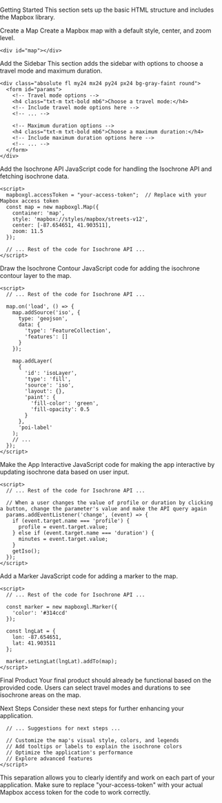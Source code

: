 Getting Started
This section sets up the basic HTML structure and includes the Mapbox library.

<!DOCTYPE html>
<html lang="en">
  <head>
    <meta charset="utf-8" />
    <title>Getting Started with Mapbox Isochrone API</title>
    <meta name="viewport" content="width=device-width, initial-scale=1" />
    <!-- Mapbox GL JS -->
    <script src="https://api.tiles.mapbox.com/mapbox-gl-js/v2.14.1/mapbox-gl.js"></script>
    <link href="https://api.tiles.mapbox.com/mapbox-gl-js/v2.14.1/mapbox-gl.css" rel="stylesheet" />
    <!-- Mapbox Assembly -->
    <link href="https://api.mapbox.com/mapbox-assembly/v1.3.0/assembly.min.css" rel="stylesheet" />
    <script src="https://api.mapbox.com/mapbox-assembly/v1.3.0/assembly.js"></script>
    <style>
      body {
        margin: 0;
        padding: 0;
      }
      #map {
        position: absolute;
        top: 0;
        bottom: 0;
        width: 100%;
      }
    </style>
  </head>
  <body>
Create a Map
Create a Mapbox map with a default style, center, and zoom level.


    <div id="map"></div>
  </body>
</html>
Add the Sidebar
This section adds the sidebar with options to choose a travel mode and maximum duration.


    <div class="absolute fl my24 mx24 py24 px24 bg-gray-faint round">
      <form id="params">
        <!-- Travel mode options -->
        <h4 class="txt-m txt-bold mb6">Choose a travel mode:</h4>
        <!-- Include travel mode options here -->
        <!-- ... -->
        
        <!-- Maximum duration options -->
        <h4 class="txt-m txt-bold mb6">Choose a maximum duration:</h4>
        <!-- Include maximum duration options here -->
        <!-- ... -->
      </form>
    </div>
Add the Isochrone API
JavaScript code for handling the Isochrone API and fetching isochrone data.


    <script>
      mapboxgl.accessToken = "your-access-token";  // Replace with your Mapbox access token
      const map = new mapboxgl.Map({
        container: 'map',
        style: 'mapbox://styles/mapbox/streets-v12',
        center: [-87.654651, 41.903511],
        zoom: 11.5
      });

      // ... Rest of the code for Isochrone API ...
    </script>
Draw the Isochrone Contour
JavaScript code for adding the isochrone contour layer to the map.


    <script>
      // ... Rest of the code for Isochrone API ...

      map.on('load', () => {
        map.addSource('iso', {
          type: 'geojson',
          data: {
            'type': 'FeatureCollection',
            'features': []
          }
        });

        map.addLayer(
          {
            'id': 'isoLayer',
            'type': 'fill',
            'source': 'iso',
            'layout': {},
            'paint': {
              'fill-color': 'green',
              'fill-opacity': 0.5
            }
          },
          'poi-label'
        );
        // ...
      });
    </script>
Make the App Interactive
JavaScript code for making the app interactive by updating isochrone data based on user input.


    <script>
      // ... Rest of the code for Isochrone API ...

      // When a user changes the value of profile or duration by clicking a button, change the parameter's value and make the API query again
      params.addEventListener('change', (event) => {
        if (event.target.name === 'profile') {
          profile = event.target.value;
        } else if (event.target.name === 'duration') {
          minutes = event.target.value;
        }
        getIso();
      });
    </script>
Add a Marker
JavaScript code for adding a marker to the map.

    <script>
      // ... Rest of the code for Isochrone API ...

      const marker = new mapboxgl.Marker({
        'color': '#314ccd'
      });

      const lngLat = {
        lon: -87.654651,
        lat: 41.903511
      };

      marker.setLngLat(lngLat).addTo(map);
    </script>
Final Product
Your final product should already be functional based on the provided code. Users can select travel modes and durations to see isochrone areas on the map.

Next Steps
Consider these next steps for further enhancing your application.


      // ... Suggestions for next steps ...

      // Customize the map's visual style, colors, and legends
      // Add tooltips or labels to explain the isochrone colors
      // Optimize the application's performance
      // Explore advanced features
    </script>
  </body>
</html>
This separation allows you to clearly identify and work on each part of your application. Make sure to replace "your-access-token" with your actual Mapbox access token for the code to work correctly.
